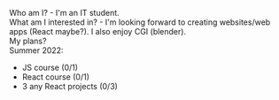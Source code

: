 Who am I? - I'm an IT student.                                                                                                                                        
What am I interested in? - I'm looking forward to creating websites/web apps (React maybe?). I also enjoy CGI (blender).                                              
My plans?                                                                                                                                                             
Summer 2022: 
- JS course (0/1)
- React course (0/1)
- 3 any React projects (0/3)
